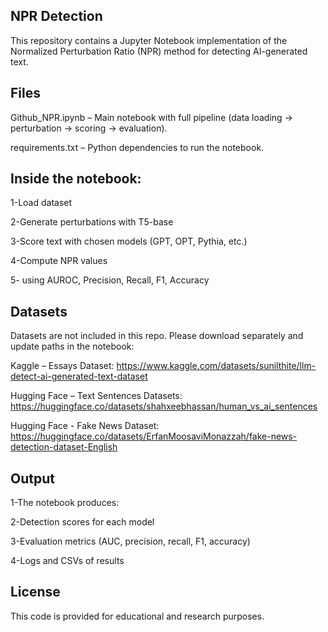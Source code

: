 ## NPR Detection

This repository contains a Jupyter Notebook implementation of the Normalized Perturbation Ratio (NPR) method for detecting AI-generated text.

## Files

Github_NPR.ipynb – Main notebook with full pipeline (data loading → perturbation → scoring → evaluation).

requirements.txt – Python dependencies to run the notebook.

## Inside the notebook:

1-Load dataset

2-Generate perturbations with T5-base

3-Score text with chosen models (GPT, OPT, Pythia, etc.)

4-Compute NPR values

5- using AUROC, Precision, Recall, F1, Accuracy

## Datasets

Datasets are not included in this repo. Please download separately and update paths in the notebook:

Kaggle – Essays Dataset: https://www.kaggle.com/datasets/sunilthite/llm-detect-ai-generated-text-dataset

Hugging Face – Text Sentences Datasets: https://huggingface.co/datasets/shahxeebhassan/human_vs_ai_sentences

Hugging Face - Fake News Dataset: https://huggingface.co/datasets/ErfanMoosaviMonazzah/fake-news-detection-dataset-English

## Output

1-The notebook produces:

2-Detection scores for each model

3-Evaluation metrics (AUC, precision, recall, F1, accuracy)

4-Logs and CSVs of results

## License

This code is provided for educational and research purposes.
